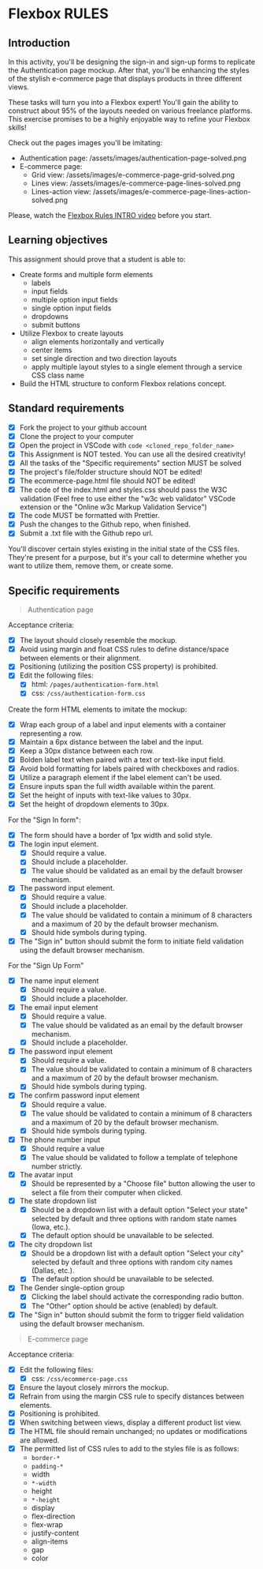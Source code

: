 # Flexbox RULES

## Introduction

In this activity, you'll be designing the sign-in and sign-up forms to replicate the Authentication page mockup. After that, you'll be enhancing the styles of the stylish e-commerce page that displays products in three different views.

These tasks will turn you into a Flexbox expert! You'll gain the ability to construct about 95% of the layouts needed on various freelance platforms. This exercise promises to be a highly enjoyable way to refine your Flexbox skills!

Check out the pages images you'll be imitating:

-   Authentication page: /assets/images/authentication-page-solved.png
-   E-commerce page:
    -   Grid view: /assets/images/e-commerce-page-grid-solved.png
    -   Lines view: /assets/images/e-commerce-page-lines-solved.png
    -   Lines-action view: /assets/images/e-commerce-page-lines-action-solved.png

Please, watch the [Flexbox Rules INTRO video](https://www.loom.com/share/6bf938c7e4234745970fd83181b585a9?sid=19a5fc8d-b8e0-4d7b-b705-2d638fd2ec63) before you start.

## Learning objectives

This assignment should prove that a student is able to:

-   Create forms and multiple form elements
    -   labels
    -   input fields
    -   multiple option input fields
    -   single option input fields
    -   dropdowns
    -   submit buttons
-   Utilize Flexbox to create layouts
    -   align elements horizontally and vertically
    -   center items
    -   set single direction and two direction layouts
    -   apply multiple layout styles to a single element through a service CSS class name
-   Build the HTML structure to conform Flexbox relations concept.

## Standard requirements

-   [x] Fork the project to your github account
-   [x] Clone the project to your computer
-   [x] Open the project in VSCode with `code <cloned_repo_folder_name>`
-   [x] This Assignment is NOT tested. You can use all the desired creativity!
-   [x] All the tasks of the "Specific requirements" section MUST be solved
-   [x] The project's file/folder structure should NOT be edited!
-   [x] The ecommerce-page.html file should NOT be edited!
-   [x] The code of the index.html and styles.css should pass the W3C validation (Feel free to use either the "w3c web validator" VSCode extension or the "Online w3c Markup Validation Service")
-   [x] The code MUST be formatted with Prettier.
-   [x] Push the changes to the Github repo, when finished.
-   [x] Submit a .txt file with the Github repo url.

You'll discover certain styles existing in the initial state of the CSS files. They're present for a purpose, but it's your call to determine whether you want to utilize them, remove them, or create some.

## Specific requirements

> Authentication page

Acceptance criteria:

-   [x] The layout should closely resemble the mockup.
-   [x] Avoid using margin and float CSS rules to define distance/space between elements or their alignment.
-   [x] Positioning (utilizing the position CSS property) is prohibited.
-   [x] Edit the following files:
    -   [x] html: `/pages/authentication-form.html`
    -   [x] css: `/css/authentication-form.css`

Create the form HTML elements to imitate the mockup:

-   [x] Wrap each group of a label and input elements with a container representing a row.
-   [x] Maintain a 6px distance between the label and the input.
-   [x] Keep a 30px distance between each row.
-   [x] Bolden label text when paired with a text or text-like input field.
-   [x] Avoid bold formatting for labels paired with checkboxes and radios.
-   [x] Utilize a paragraph element if the label element can't be used.
-   [x] Ensure inputs span the full width available within the parent.
-   [x] Set the height of inputs with text-like values to 30px.
-   [x] Set the height of dropdown elements to 30px.

For the "Sign In form":

-   [x] The form should have a border of 1px width and solid style.
-   [x] The login input element.
    -   [x] Should require a value.
    -   [x] Should include a placeholder.
    -   [x] The value should be validated as an email by the default browser mechanism.
-   [x] The password input element.
    -   [x] Should require a value.
    -   [x] Should include a placeholder.
    -   [x] The value should be validated to contain a minimum of 8 characters and a maximum of 20 by the default browser mechanism.
    -   [x] Should hide symbols during typing.
-   [x] The "Sign in" button should submit the form to initiate field validation using the default browser mechanism.

For the "Sign Up Form"

-   [x] The name input element
    -   [x] Should require a value.
    -   [x] Should include a placeholder.
-   [x] The email input element
    -   [x] Should require a value.
    -   [x] The value should be validated as an email by the default browser mechanism.
    -   [x] Should include a placeholder.
-   [x] The password input element
    -   [x] Should require a value.
    -   [x] The value should be validated to contain a minimum of 8 characters and a maximum of 20 by the default browser mechanism.
    -   [x] Should hide symbols during typing.
-   [x] The confirm password input element
    -   [x] Should require a value.
    -   [x] The value should be validated to contain a minimum of 8 characters and a maximum of 20 by the default browser mechanism.
    -   [x] Should hide symbols during typing.
-   [x] The phone number input
    -   [x] Should require a value
    -   [x] The value should be validated to follow a template of telephone number strictly.
-   [x] The avatar input
    -   [x] Should be represented by a "Choose file" button allowing the user to select a file from their computer when clicked.
-   [x] The state dropdown list
    -   [x] Should be a dropdown list with a default option "Select your state" selected by default and three options with random state names (Iowa, etc.).
    -   [x] The default option should be unavailable to be selected.
-   [x] The city dropdown list
    -   [x] Should be a dropdown list with a default option "Select your city" selected by default and three options with random city names (Dallas, etc.).
    -   [x] The default option should be unavailable to be selected.
-   [x] The Gender single-option group
    -   [x] Clicking the label should activate the corresponding radio button.
    -   [x] The "Other" option should be active (enabled) by default.
-   [x] The "Sign in" button should submit the form to trigger field validation using the default browser mechanism.

> E-commerce page

Acceptance criteria:

-   [x] Edit the following files:
    -   [x] css: `/css/ecommerce-page.css`
-   [x] Ensure the layout closely mirrors the mockup.
-   [x] Refrain from using the margin CSS rule to specify distances between elements.
-   [x] Positioning is prohibited.
-   [x] When switching between views, display a different product list view.
-   [x] The HTML file should remain unchanged; no updates or modifications are allowed.
-   [x] The permitted list of CSS rules to add to the styles file is as follows:
    -   `border-*`
    -   `padding-*`
    -   width
    -   `*-width`
    -   height
    -   `*-height`
    -   display
    -   flex-direction
    -   flex-wrap
    -   justify-content
    -   align-items
    -   gap
    -   color
